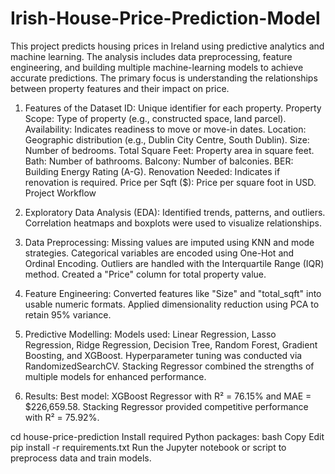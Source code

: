 # Irish-House-Price-Prediction-Model
This project predicts housing prices in Ireland using predictive analytics and machine learning. The analysis includes data preprocessing, feature engineering, and building multiple machine-learning models to achieve accurate predictions. The primary focus is understanding the relationships between property features and their impact on price.

1. Features of the Dataset
ID: Unique identifier for each property.
Property Scope: Type of property (e.g., constructed space, land parcel).
Availability: Indicates readiness to move or move-in dates.
Location: Geographic distribution (e.g., Dublin City Centre, South Dublin).
Size: Number of bedrooms.
Total Square Feet: Property area in square feet.
Bath: Number of bathrooms.
Balcony: Number of balconies.
BER: Building Energy Rating (A-G).
Renovation Needed: Indicates if renovation is required.
Price per Sqft ($): Price per square foot in USD.
Project Workflow

2. Exploratory Data Analysis (EDA):
Identified trends, patterns, and outliers.
Correlation heatmaps and boxplots were used to visualize relationships.

3. Data Preprocessing:
Missing values are imputed using KNN and mode strategies.
Categorical variables are encoded using One-Hot and Ordinal Encoding.
Outliers are handled with the Interquartile Range (IQR) method.
Created a "Price" column for total property value.

4. Feature Engineering:
Converted features like "Size" and "total_sqft" into usable numeric formats.
Applied dimensionality reduction using PCA to retain 95% variance.

5. Predictive Modelling:
Models used: Linear Regression, Lasso Regression, Ridge Regression, Decision Tree, Random Forest, Gradient Boosting, and XGBoost.
Hyperparameter tuning was conducted via RandomizedSearchCV.
Stacking Regressor combined the strengths of multiple models for enhanced performance.

6. Results:
Best model: XGBoost Regressor with R² = 76.15% and MAE = $226,659.58.
Stacking Regressor provided competitive performance with R² = 75.92%.


cd house-price-prediction
Install required Python packages:
bash
Copy
Edit
pip install -r requirements.txt
Run the Jupyter notebook or script to preprocess data and train models.
